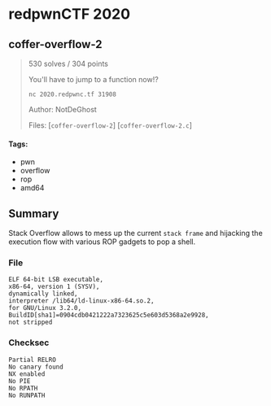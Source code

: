 # redpwnCTF 2020
## coffer-overflow-2

> 530 solves / 304 points
>
> You'll have to jump to a function now!?
>
> `nc 2020.redpwnc.tf 31908`
>
> Author: NotDeGhost
>
> Files: [`coffer-overflow-2`] [`coffer-overflow-2.c`]

#### Tags:
- pwn
- overflow
- rop
- amd64

## Summary

Stack Overflow allows to mess up the current `stack frame` and hijacking the execution flow with various ROP gadgets to pop a shell.

### File
```
ELF 64-bit LSB executable,
x86-64, version 1 (SYSV),
dynamically linked,
interpreter /lib64/ld-linux-x86-64.so.2,
for GNU/Linux 3.2.0,
BuildID[sha1]=0904cdb0421222a7323625c5e603d5368a2e9928,
not stripped
```

### Checksec
```
Partial RELRO
No canary found
NX enabled
No PIE
No RPATH
No RUNPATH
```
